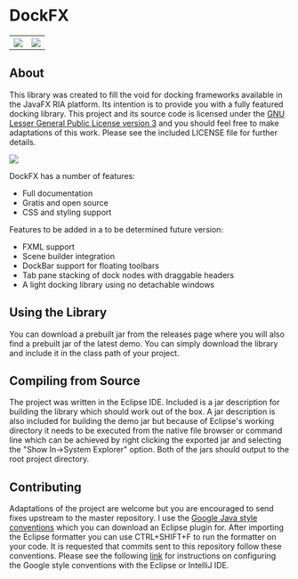 # DockFX
<table>
<tr>
<th><img src="http://i.imgur.com/x9P2tN5.png" ></th>
<th><img src="http://i.imgur.com/2jmP7Mo.png" ></th>
</tr>
</table>

## About
This library was created to fill the void for docking frameworks available in the JavaFX RIA platform. Its intention is to provide you with a fully featured docking library. This project and its source code is licensed under the [GNU Lesser General Public License version 3](http://www.gnu.org/licenses/gpl-3.0.en.html) and you should feel free to make adaptations of this work. Please see the included LICENSE file for further details.

<img src="http://i.imgur.com/b2Oouif.png">

DockFX has a number of features:
* Full documentation
* Gratis and open source
* CSS and styling support

Features to be added in a to be determined future version:
* FXML support
* Scene builder integration
* DockBar support for floating toolbars
* Tab pane stacking of dock nodes with draggable headers
* A light docking library using no detachable windows

## Using the Library
You can download a prebuilt jar from the releases page where you will also find a prebuilt jar of the latest demo. You can simply download the library and include it in the class path of your project.

## Compiling from Source
The project was written in the Eclipse IDE. Included is a jar description for building the library which should work out of the box. A jar description is also included for building the demo jar but because of Eclipse's working directory it needs to be executed from the native file browser or command line which can be achieved by right clicking the exported jar and selecting the "Show In->System Explorer" option. Both of the jars should output to the root project directory.

## Contributing
Adaptations of the project are welcome but you are encouraged to send fixes upstream to the master repository. I use the [Google Java style conventions](https://github.com/google/styleguide) which you can download an Eclipse plugin for. After importing the Eclipse formatter you can use CTRL+SHIFT+F to run the formatter on your code. It is requested that commits sent to this repository follow these conventions. Please see the following [link](https://github.com/HPI-Information-Systems/Metanome/wiki/Installing-the-google-styleguide-settings-in-intellij-and-eclipse) for instructions on configuring the Google style conventions with the Eclipse or IntelliJ IDE.
